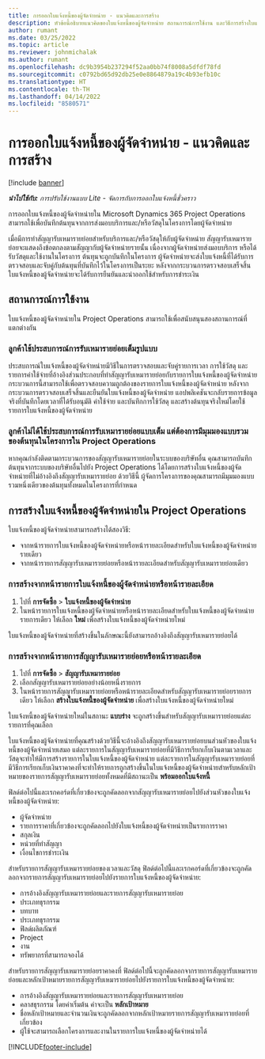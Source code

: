```yaml
---
title: การออกใบแจ้งหนี้ของผู้จัดจำหน่าย - แนวคิดและการสร้าง
description: หัวข้อนี้อธิบายแนวคิดของใบแจ้งหนี้ของผู้จัดจำหน่าย สถานการณ์การใช้งาน และวิธีการสร้างใบแจ้งหนี้ของผู้จัดจำหน่ายใน Microsoft Dynamics 365 Project Operations
author: rumant
ms.date: 03/25/2022
ms.topic: article
ms.reviewer: johnmichalak
ms.author: rumant
ms.openlocfilehash: dc9b3954b237294f52aa0bb74f8008a5dfdf78fd
ms.sourcegitcommit: c0792bd65d92db25e0e8864879a19c4b93efb10c
ms.translationtype: HT
ms.contentlocale: th-TH
ms.lasthandoff: 04/14/2022
ms.locfileid: "8580571"
---
```

# <a name="vendor-invoicing---concept-and-creation"></a>การออกใบแจ้งหนี้ของผู้จัดจำหน่าย - แนวคิดและการสร้าง

[!include [banner](../../includes/dataverse-preview.md)]

_**นำไปใช้กับ:** การปรับใช้งานแบบ Lite - จัดการกับการออกใบแจ้งหนี้ชั่วคราว_

การออกใบแจ้งหนี้ของผู้จัดจำหน่ายใน Microsoft Dynamics 365 Project Operations สามารถใช้เพื่อบันทึกต้นทุนจากการส่งมอบบริการและ/หรือวัสดุในโครงการโดยผู้จัดจำหน่าย

เมื่อมีการทำสัญญารับเหมารายย่อยสำหรับบริการและ/หรือวัสดุให้กับผู้จัดจำหน่าย สัญญารับเหมารายย่อยจะแสดงถึงข้อตกลงตามสัญญากับผู้จัดจำหน่ายรายนั้น เนื่องจากผู้จัดจำหน่ายส่งมอบบริการ หรือได้รับวัสดุและใช้งานในโครงการ ต้นทุนจะถูกบันทึกในโครงการ ผู้จัดจำหน่ายจะส่งใบแจ้งหนี้ที่ได้รับการตรวจสอบและจับคู่กับต้นทุนที่บันทึกไว้ในโครงการเป็นระยะ หลังจากกระบวนการตรวจสอบเสร็จสิ้น ใบแจ้งหนี้ของผู้จัดจำหน่ายจะได้รับการยืนยันและนำออกใช้สำหรับการชำระเงิน

## <a name="scenarios-for-use"></a>สถานการณ์การใช้งาน

ใบแจ้งหนี้ของผู้จัดจำหน่ายใน Project Operations สามารถใช้เพื่อสนับสนุนสองสถานการณ์ที่แตกต่างกัน

### <a name="customers-use-the-full-subcontracting-experiences"></a>ลูกค้าใช้ประสบการณ์การรับเหมารายย่อยเต็มรูปแบบ

ประสบการณ์ใบแจ้งหนี้ของผู้จัดจำหน่ายมีวิธีในการตรวจสอบและจับคู่รายการเวลา การใช้วัสดุ และรายการค่าใช้จ่ายที่อ้างอิงส่วนประกอบที่ทำสัญญารับเหมารายย่อยกับรายการใบแจ้งหนี้ของผู้จัดจำหน่าย กระบวนการนี้สามารถใช้เพื่อตรวจสอบความถูกต้องของรายการใบแจ้งหนี้ของผู้จัดจำหน่าย หลังจากกระบวนการตรวจสอบเสร็จสิ้นและยืนยันใบแจ้งหนี้ของผู้จัดจำหน่าย แอปพลิเคชันจะกลับรายการข้อมูลจริงที่บันทึกโดยเวลาที่ได้รับอนุมัติ ค่าใช้จ่าย และบันทึกการใช้วัสดุ และสร้างต้นทุนจริงใหม่โดยใช้รายการใบแจ้งหนี้ของผู้จัดจำหน่าย

### <a name="customers-dont-use-the-full-subcontracting-experiences-but-want-to-have-a-unified-view-of-costs-on-projects-in-project-operations"></a>ลูกค้าไม่ได้ใช้ประสบการณ์การรับเหมารายย่อยแบบเต็ม แต่ต้องการมีมุมมองแบบรวมของต้นทุนในโครงการใน Project Operations

หากคุณกำลังติดตามกระบวนการของสัญญารับเหมารายย่อยในระบบของบริษัทอื่น คุณสามารถบันทึกต้นทุนจากระบบของบริษัทอื่นไปยัง Project Operations ได้โดยการสร้างใบแจ้งหนี้ของผู้จัดจำหน่ายที่ไม่อ้างอิงถึงสัญญารับเหมารายย่อย ด้วยวิธีนี้ ผู้จัดการโครงการของคุณสามารถมีมุมมองแบบรวมหนึ่งเดียวของต้นทุนทั้งหมดในโครงการที่กำหนด

## <a name="creation-of-vendor-invoices-in-project-operations"></a>การสร้างใบแจ้งหนี้ของผู้จัดจำหน่ายใน Project Operations

ใบแจ้งหนี้ของผู้จัดจำหน่ายสามารถสร้างได้สองวิธี:

- จากหน้ารายการใบแจ้งหนี้ของผู้จัดจำหน่ายหรือหน้ารายละเอียดสำหรับใบแจ้งหนี้ของผู้จัดจำหน่ายรายเดียว
- จากหน้ารายการสัญญารับเหมารายย่อยหรือหน้ารายละเอียดสำหรับสัญญารับเหมารายย่อยเดียว

### <a name="creation-from-the-vendor-invoice-list-page-or-details-page"></a>การสร้างจากหน้ารายการใบแจ้งหนี้ของผู้จัดจำหน่ายหรือหน้ารายละเอียด

1. ไปที่ **การจัดซื้อ** \> **ใบแจ้งหนี้ของผู้จัดจำหน่าย**
2. ในหน้ารายการใบแจ้งหนี้ของผู้จัดจำหน่ายหรือหน้ารายละเอียดสำหรับใบแจ้งหนี้ของผู้จัดจำหน่ายรายการเดียว ให้เลือก **ใหม่** เพื่อสร้างใบแจ้งหนี้ของผู้จัดจำหน่ายใหม่

ใบแจ้งหนี้ของผู้จัดจำหน่ายที่สร้างขึ้นในลักษณะนี้ยังสามารถอ้างอิงถึงสัญญารับเหมารายย่อยได้

### <a name="creation-from-the-subcontract-list-page-or-details-page"></a>การสร้างจากหน้ารายการสัญญารับเหมารายย่อยหรือหน้ารายละเอียด

1. ไปที่ **การจัดซื้อ** \> **สัญญารับเหมารายย่อย**
2. เลือกสัญญารับเหมารายย่อยอย่างน้อยหนึ่งรายการ
3. ในหน้ารายการสัญญารับเหมารายย่อยหรือหน้ารายละเอียดสำหรับสัญญารับเหมารายย่อยรายการเดียว ให้เลือก **สร้างใบแจ้งหนี้ของผู้จัดจำหน่าย** เพื่อสร้างใบแจ้งหนี้ของผู้จัดจำหน่ายใหม่

ใบแจ้งหนี้ของผู้จัดจำหน่ายใหม่ในสถานะ **แบบร่าง** จะถูกสร้างขึ้นสำหรับสัญญารับเหมารายย่อยแต่ละรายการที่คุณเลือก

ใบแจ้งหนี้ของผู้จัดจำหน่ายที่คุณสร้างด้วยวิธีนี้จะอ้างอิงถึงสัญญารับเหมารายย่อยบนส่วนหัวของใบแจ้งหนี้ของผู้จัดจำหน่ายเสมอ แต่ละรายการในสัญญารับเหมารายย่อยที่มีวิธีการเรียกเก็บเงินตามเวลาและวัสดุจะทำให้มีการสร้างรายการในใบแจ้งหนี้ของผู้จัดจำหน่าย แต่ละรายการในสัญญารับเหมารายย่อยที่มีวิธีการเรียกเก็บเงินราคาคงที่จะทำให้รายการถูกสร้างขึ้นในใบแจ้งหนี้ของผู้จัดจำหน่ายสำหรับหลักเป้าหมายของรายการสัญญารับเหมารายย่อยทั้งหมดที่มีสถานะเป็น **พร้อมออกใบแจ้งหนี้**

ฟิลด์ต่อไปนี้และเรกคอร์ดที่เกี่ยวข้องจะถูกคัดลอกจากสัญญารับเหมารายย่อยไปยังส่วนหัวของใบแจ้งหนี้ของผู้จัดจำหน่าย:

- ผู้จัดจำหน่าย
- รายการราคาที่เกี่ยวข้องจะถูกคัดลอกไปยังใบแจ้งหนี้ของผู้จัดจำหน่ายเป็นรายการราคา
- สกุลเงิน
- หน่วยที่ทำสัญญา
- เงื่อนไขการชำระเงิน

สำหรับรายการสัญญารับเหมารายย่อยของเวลาและวัสดุ ฟิลด์ต่อไปนี้และเรกคอร์ดที่เกี่ยวข้องจะถูกคัดลอกจากรายการสัญญารับเหมารายย่อยไปยังรายการใบแจ้งหนี้ของผู้จัดจำหน่าย:

- การอ้างอิงสัญญารับเหมารายย่อยและรายการสัญญารับเหมารายย่อย
- ประเภทธุรกรรม
- บทบาท
- ประเภทธุรกรรม
- ฟิลด์ผลิตภัณฑ์
- Project
- งาน
- ทรัพยากรที่สามารถจองได้

สำหรับรายการสัญญารับเหมารายย่อยราคาคงที่ ฟิลด์ต่อไปนี้จะถูกคัดลอกจากรายการสัญญารับเหมารายย่อยและหลักเป้าหมายรายการสัญญารับเหมารายย่อยไปยังรายการใบแจ้งหนี้ของผู้จัดจำหน่าย:

- การอ้างอิงสัญญารับเหมารายย่อยและรายการสัญญารับเหมารายย่อย
- คลาสธุรกรรม โดยค่าเริ่มต้น ค่าจะเป็น **หลักเป้าหมาย**
- ชื่อหลักเป้าหมายและจำนวนเงินจะถูกคัดลอกจากหลักเป้าหมายรายการสัญญารับเหมารายย่อยที่เกี่ยวข้อง
- ผู้ใช้จะสามารถเลือกโครงการและงานในรายการใบแจ้งหนี้ของผู้จัดจำหน่ายได้

[!INCLUDE[footer-include](../../includes/footer-banner.md)]
